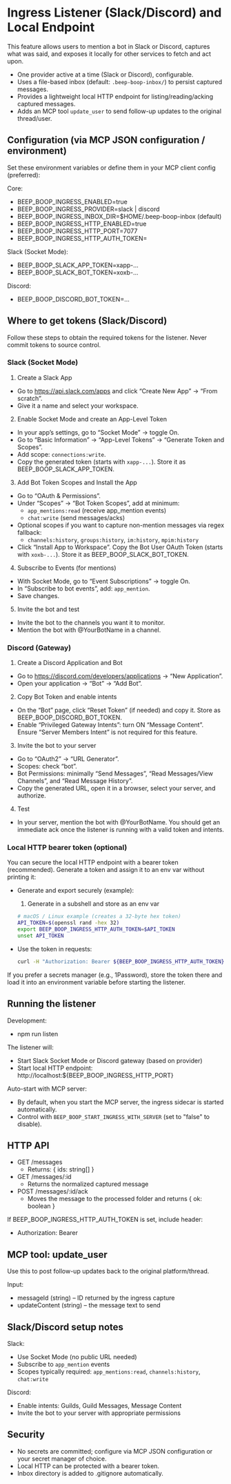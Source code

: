 # Ingress Listener (Slack/Discord) and Local Endpoint

This feature allows users to mention a bot in Slack or Discord, captures what was said, and exposes it locally for other services to fetch and act upon.

- One provider active at a time (Slack or Discord), configurable.
- Uses a file-based inbox (default: `.beep-boop-inbox/`) to persist captured messages.
- Provides a lightweight local HTTP endpoint for listing/reading/acking captured messages.
- Adds an MCP tool `update_user` to send follow-up updates to the original thread/user.

## Configuration (via MCP JSON configuration / environment)

Set these environment variables or define them in your MCP client config (preferred):

Core:
- BEEP_BOOP_INGRESS_ENABLED=true
- BEEP_BOOP_INGRESS_PROVIDER=slack | discord
- BEEP_BOOP_INGRESS_INBOX_DIR=$HOME/.beep-boop-inbox (default)
- BEEP_BOOP_INGRESS_HTTP_ENABLED=true
- BEEP_BOOP_INGRESS_HTTP_PORT=7077
- BEEP_BOOP_INGRESS_HTTP_AUTH_TOKEN=<optional bearer token>

Slack (Socket Mode):
- BEEP_BOOP_SLACK_APP_TOKEN=xapp-...
- BEEP_BOOP_SLACK_BOT_TOKEN=xoxb-...

Discord:
- BEEP_BOOP_DISCORD_BOT_TOKEN=...

## Where to get tokens (Slack/Discord)

Follow these steps to obtain the required tokens for the listener. Never commit tokens to source control.

### Slack (Socket Mode)

1) Create a Slack App
- Go to https://api.slack.com/apps and click “Create New App” → “From scratch”.
- Give it a name and select your workspace.

2) Enable Socket Mode and create an App-Level Token
- In your app’s settings, go to “Socket Mode” → toggle On.
- Go to “Basic Information” → “App-Level Tokens” → “Generate Token and Scopes”.
- Add scope: `connections:write`.
- Copy the generated token (starts with `xapp-...`). Store it as BEEP_BOOP_SLACK_APP_TOKEN.

3) Add Bot Token Scopes and Install the App
- Go to “OAuth & Permissions”.
- Under “Scopes” → “Bot Token Scopes”, add at minimum:
  - `app_mentions:read` (receive app_mention events)
  - `chat:write` (send messages/acks)
- Optional scopes if you want to capture non-mention messages via regex fallback:
  - `channels:history`, `groups:history`, `im:history`, `mpim:history`
- Click “Install App to Workspace”. Copy the Bot User OAuth Token (starts with `xoxb-...`). Store it as BEEP_BOOP_SLACK_BOT_TOKEN.

4) Subscribe to Events (for mentions)
- With Socket Mode, go to “Event Subscriptions” → toggle On.
- In “Subscribe to bot events”, add: `app_mention`.
- Save changes.

5) Invite the bot and test
- Invite the bot to the channels you want it to monitor.
- Mention the bot with @YourBotName in a channel.

### Discord (Gateway)

1) Create a Discord Application and Bot
- Go to https://discord.com/developers/applications → “New Application”.
- Open your application → “Bot” → “Add Bot”.

2) Copy Bot Token and enable intents
- On the “Bot” page, click “Reset Token” (if needed) and copy it. Store as BEEP_BOOP_DISCORD_BOT_TOKEN.
- Enable “Privileged Gateway Intents”: turn ON “Message Content”. Ensure “Server Members Intent” is not required for this feature.

3) Invite the bot to your server
- Go to “OAuth2” → “URL Generator”.
- Scopes: check “bot”.
- Bot Permissions: minimally “Send Messages”, “Read Messages/View Channels”, and “Read Message History”.
- Copy the generated URL, open it in a browser, select your server, and authorize.

4) Test
- In your server, mention the bot with @YourBotName. You should get an immediate ack once the listener is running with a valid token and intents.

### Local HTTP bearer token (optional)

You can secure the local HTTP endpoint with a bearer token (recommended). Generate a token and assign it to an env var without printing it:

- Generate and export securely (example):
  1) Generate in a subshell and store as an env var
  ```bash
  # macOS / Linux example (creates a 32-byte hex token)
  API_TOKEN=$(openssl rand -hex 32)
  export BEEP_BOOP_INGRESS_HTTP_AUTH_TOKEN=$API_TOKEN
  unset API_TOKEN
  ```

- Use the token in requests:
  ```bash
  curl -H "Authorization: Bearer ${BEEP_BOOP_INGRESS_HTTP_AUTH_TOKEN}" http://localhost:7077/messages
  ```

If you prefer a secrets manager (e.g., 1Password), store the token there and load it into an environment variable before starting the listener.

## Running the listener

Development:
- npm run listen

The listener will:
- Start Slack Socket Mode or Discord gateway (based on provider)
- Start local HTTP endpoint: http://localhost:${BEEP_BOOP_INGRESS_HTTP_PORT}

Auto-start with MCP server:
- By default, when you start the MCP server, the ingress sidecar is started automatically.
- Control with `BEEP_BOOP_START_INGRESS_WITH_SERVER` (set to "false" to disable).

## HTTP API

- GET /messages
  - Returns: { ids: string[] }
- GET /messages/:id
  - Returns the normalized captured message
- POST /messages/:id/ack
  - Moves the message to the processed folder and returns { ok: boolean }

If BEEP_BOOP_INGRESS_HTTP_AUTH_TOKEN is set, include header:
- Authorization: Bearer <token>

## MCP tool: update_user

Use this to post follow-up updates back to the original platform/thread.

Input:
- messageId (string) – ID returned by the ingress capture
- updateContent (string) – the message text to send

## Slack/Discord setup notes

Slack:
- Use Socket Mode (no public URL needed)
- Subscribe to `app_mention` events
- Scopes typically required: `app_mentions:read`, `channels:history`, `chat:write`

Discord:
- Enable intents: Guilds, Guild Messages, Message Content
- Invite the bot to your server with appropriate permissions

## Security
- No secrets are committed; configure via MCP JSON configuration or your secret manager of choice.
- Local HTTP can be protected with a bearer token.
- Inbox directory is added to .gitignore automatically.

